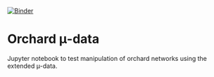 [![Binder](https://mybinder.org/badge_logo.svg)](https://mybinder.org/v2/gh/gerardet46/OrchardMuRepresentation/HEAD?labpath=demo.ipynb)

# Orchard μ-data

Jupyter notebook to test manipulation of orchard networks using the
extended μ-data.
